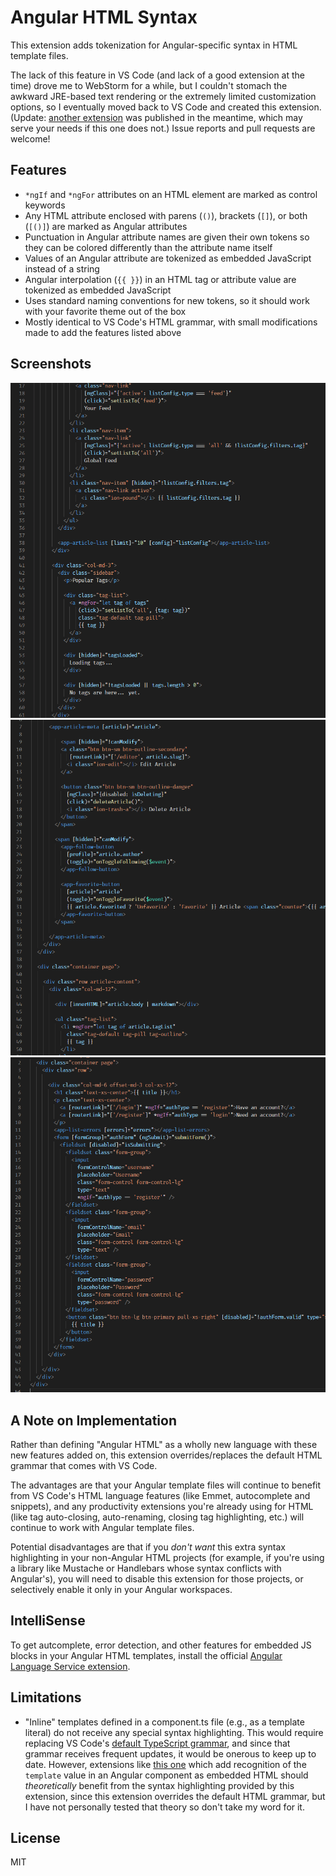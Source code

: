 # Angular HTML Syntax

This extension adds tokenization for Angular-specific syntax in HTML template files.

The lack of this feature in VS Code (and lack of a good extension at the time) drove me to WebStorm for a while, but I couldn't stomach the awkward JRE-based text rendering or the extremely limited customization options, so I eventually moved back to VS Code and created this extension. (Update: [another extension](https://marketplace.visualstudio.com/items?itemName=ghaschel.vscode-angular-html) was published in the meantime, which may serve your needs if this one does not.) Issue reports and pull requests are welcome!

## Features
* `*ngIf` and `*ngFor` attributes on an HTML element are marked as control keywords
* Any HTML attribute enclosed with parens (`()`), brackets (`[]`), or both (`[()]`) are marked as Angular attributes
* Punctuation in Angular attribute names are given their own tokens so they can be colored differently than the attribute name itself
* Values of an Angular attribute are tokenized as embedded JavaScript instead of a string
* Angular interpolation (`{{ }}`) in an HTML tag or attribute value are tokenized as embedded JavaScript
* Uses standard naming conventions for new tokens, so it should work with your favorite theme out of the box
* Mostly identical to VS Code's HTML grammar, with small modifications made to add the features listed above

## Screenshots
![Screenshot](./screenshots-1.gif)
![Screenshot](./screenshots-2.gif)
![Screenshot](./screenshots-3.gif)

## A Note on Implementation
Rather than defining "Angular HTML" as a wholly new language with these new features added on, this extension overrides/replaces the default HTML grammar that comes with VS Code.

The advantages are that your Angular template files will continue to benefit from VS Code's HTML language features (like Emmet, autocomplete and snippets), and any productivity extensions you're already using for HTML (like tag auto-closing, auto-renaming, closing tag highlighting, etc.) will continue to work with Angular template files.

Potential disadvantages are that if you *don't want* this extra syntax highlighting in your non-Angular HTML projects (for example, if you're using a library like Mustache or Handlebars whose syntax conflicts with Angular's), you will need to disable this extension for those projects, or selectively enable it only in your Angular workspaces.

## IntelliSense
To get autcomplete, error detection, and other features for embedded JS blocks in your Angular HTML templates, install the official [Angular Language Service extension](https://marketplace.visualstudio.com/items?itemName=Angular.ng-template).

## Limitations
* "Inline" templates defined in a component.ts file (e.g., as a template literal) do not receive any special syntax highlighting. This would require replacing VS Code's [default TypeScript grammar](https://github.com/microsoft/vscode/tree/master/extensions/typescript-basics), and since that grammar receives frequent updates, it would be onerous to keep up to date. However, extensions like [this one](https://marketplace.visualstudio.com/items?itemName=natewallace.angular2-inline) which add recognition of the `template` value in an Angular component as embedded HTML should *theoretically* benefit from the syntax highlighting provided by this extension, since this extension overrides the default HTML grammar, but I have not personally tested that theory so don't take my word for it.

## License
MIT